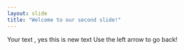 ```yaml
---
layout: slide
title: "Welcome to our second slide!"
---
```

Your text  , yes this is new text
Use the left arrow to go back!
